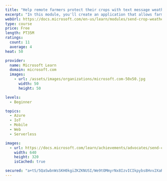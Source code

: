 ```yaml
---
title: "Help remote farmers protect their crops with text message weather alerts using Azure Functions"
excerpt: "In this module, you'll create an application that allows farmers to use text messaging to set up temperature alerts. These alerts can help farmers know when to plant, when to water, or when to protect their crops."
webUrl: https://docs.microsoft.com/en-us/learn/modules/send-crop-weather-alerts/
type: course
price: Free
length: PT35M
ratings:
  count: 11
  average: 4
heat: 50

provider:
  name: Microsoft Learn
  domain: microsoft.com
  images:
    - url: /assets/images/organizations/microsoft.com-50x50.jpg
      width: 50
      height: 50

levels:
  - Beginner

topics:
  - Azure
  - IoT
  - Mobile
  - Web
  - Serverless

images:
  - url: https://docs.microsoft.com/learn/achievements/advocates/send-crop-weather-alerts-social.png
    width: 640
    height: 320
    isCached: true

secured: "a+tS/5QaSwbnWsSKH0kgiZKZKNUSI/We9tOMmyrNx8IzvICIkpybs8Hvv2XaRo7jOgJWSinDU2S3fj915JBWRVbdbfVRBAm9Z2HY6tjtb+wFxmC/Sj/wJoQMqMjF3/zxf2UVPugmVCrq+liJZkkNUA269OrNLOb+ZWh21TZocIqYagdKHnRbhT7B/5NL4J/M9iefMAsEtyZdPn3QM1smCqnDBmZL2Pf0wzIAA0YLeJzggjq/XWPxX6Q+oLBszBAamQPru0M+glqH/fYUjHEVSsXD/o0txnDChqS3D165CiwlTcA1j7kfa4u83JLu2O0HoxKbqJ9y5nMJ+WNFPcJ6H41zZ/zrh65PXZq/Uc5WFDAR8R3TFUxPn2iAvyYwhkjGLy0IsgeGhM/At6WbLtr7o5/JxX1AxKuLiaHBBZ/8m/4=;en4M3zX9gC3flNWQG/U0Tw=="
---
```


